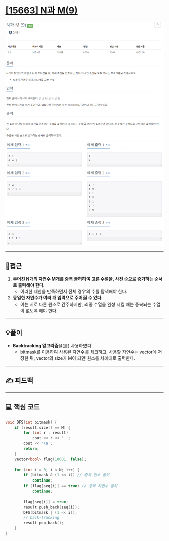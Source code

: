 # [[15663] N과 M(9)](https://www.acmicpc.net/problem/15663)

![](imgs/1.PNG)
![](imgs/2.PNG)
___
## 🤔접근
1. <b>주어진 N개의 자연수 M개를 중복 불허하여 고른 수열을, 사전 순으로 증가하는 순서로 출력해야 한다.</b>
	- 이러한 제한을 만족하면서 전체 경우의 수를 탐색해야 한다.
2. <b>동일한 자연수가 여러 개 입력으로 주어질 수 있다.</b>
	- 이는 서로 다른 원소로 간주하지만, 최종 수열을 완성 시킬 때는 중복되는 수열이 없도록 해야 한다.
___
## 💡풀이
- <b>Backtracking 알고리즘</b>을(를) 사용하였다.
	- bitmask를 이용하여 사용된 자연수를 체크하고, 사용할 자연수는 vector에 저장한 뒤, vector의 size가 M이 되면 원소를 차례대로 출력한다.
___
## ✍ 피드백
___
## 💻 핵심 코드
```c++
void DFS(int bitmask) {
	if (result.size() == M) {
		for (int r : result)
			cout << r << ' ';
		cout << '\n';
		return;
	}
	vector<bool> flag(10001, false);

	for (int i = 0; i < N; i++) {
		if (bitmask & (1 << i)) // 중복 원소 불허
			continue;
		if (flag[seq[i]] == true) // 중복 자연수 불허
			continue;

		flag[seq[i]] = true;
		result.push_back(seq[i]);
		DFS(bitmask | (1 << i));
		// back-tracking
		result.pop_back();
	}
}
```